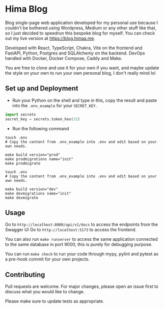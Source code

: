 # Hima Blog

Blog single-page web application developed for my personal use because I couldn't be bothered using Wordpress, Medium or any other stuff like that, so I just decided to speedrun this bespoke blog for myself. You can check out my live version at https://blog.himaa.me.

Developed with React, TypeScript, Chakra, Vite on the frontend and FastAPI, Python, Postgres and SQLAlchemy on the backend.
DevOps handled with Docker, Docker Compose, Caddy and Make.

You are free to clone and use it for your own if you want, and maybe update the style on your own to run your own personal blog, I don't really mind lol

## Set up and Deployment

- Run your Python on the shell and type in this, copy the result and paste into the `.env_example` for your `SECRET_KEY`.

```python
import secrets
secret_key = secrets.token_hex(32)
```

- Run the following command 

```
touch .env
# Copy the content from .env_example into .env and edit based on your own needs.

make build version="prod"
make prodmigrations name="init"
make prodmigrate 
```

```
touch .env
# Copy the content from .env_example into .env and edit based on your own needs.

make build version="dev"
make devmigrations name="init"
make devmigrate 
```

## Usage

Go to `http://localhost:8000/api/v1/docs` to access the endpoints from the Swagger UI 
Go to `http://localhost:5173` to access the frontend.

You can also run `make runserver` to access the same application connected to the same database in port 9000, this is purely for debugging purpose.

You can run `make check` to run your code through mypy, pylint and pytest as a pre-hook commit for your own projects. 

## Contributing

Pull requests are welcome. For major changes, please open an issue first
to discuss what you would like to change.

Please make sure to update tests as appropriate.
